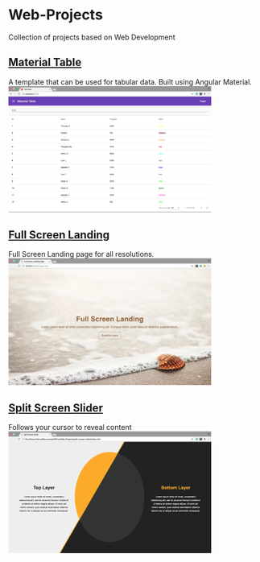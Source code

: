 # Web-Projects
Collection of projects based on Web Development

## [Material Table](https://github.com/A7xSV/Web-Projects/tree/master/Angular/material-table)
A template that can be used for tabular data. Built using Angular Material.
<br>
<img src="https://raw.githubusercontent.com/A7xSV/Web-Projects/master/Screenshots/material%20table.png" width="80%" height="20%">

## [Full Screen Landing](https://github.com/A7xSV/Web-Projects/tree/master/full-screen-landing-page)
Full Screen Landing page for all resolutions.
<br>
<img src="https://raw.githubusercontent.com/A7xSV/Web-Projects/master/Screenshots/Full%20Screen%20Landing.png" width="80%" height="20%">

## [Split Screen Slider](https://github.com/A7xSV/Web-Projects/tree/master/split-screen-slider)
Follows your cursor to reveal content 
<br>
<img src="https://raw.githubusercontent.com/A7xSV/Web-Projects/master/Screenshots/split%20screen%20slider.png" width="80%" height="20%">
